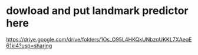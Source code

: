 # dowload and put landmark predictor here 
https://drive.google.com/drive/folders/1Os_O95L4HKQkUNbzqUKKL7XAeqE61ki4?usp=sharing
